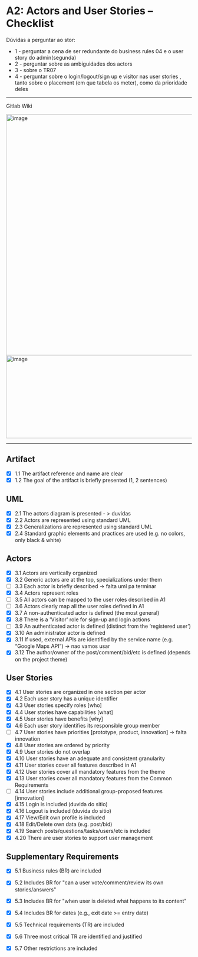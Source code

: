 
# A2: Actors and User Stories – Checklist

Dúvidas a perguntar ao stor:
- 1 - perguntar a cena de ser redundante do business rules 04 e o user story do admin(segunda)
- 2 - perguntar sobre as ambiguidades dos actors
- 3 - sobre o TR07
- 4 - perguntar sobre o login/logout/sign up e visitor nas user stories , tanto sobre o placement (em que tabela os meter), como da prioridade deles

---

Gitlab Wiki

<img width="892" height="652" alt="image" src="https://github.com/user-attachments/assets/22de04be-fe6c-4e6e-ba1b-900d2225b7e9" />
<img width="873" height="225" alt="image" src="https://github.com/user-attachments/assets/ebe6938c-8925-47a5-8354-33c9e4c1b954" />

---

## Artifact
- [X] 1.1 The artifact reference and name are clear
- [X] 1.2 The goal of the artifact is briefly presented (1, 2 sentences)

## UML
- [X] 2.1 The actors diagram is presented - > duvidas
- [X] 2.2 Actors are represented using standard UML
- [X] 2.3 Generalizations are represented using standard UML
- [X] 2.4 Standard graphic elements and practices are used (e.g. no colors, only black & white)

## Actors
- [X] 3.1 Actors are vertically organized
- [X] 3.2 Generic actors are at the top, specializations under them
- [ ] 3.3 Each actor is briefly described -> falta uml pa terminar
- [X] 3.4 Actors represent roles
- [ ] 3.5 All actors can be mapped to the user roles described in A1 
- [ ] 3.6 Actors clearly map all the user roles defined in A1 
- [X] 3.7 A non-authenticated actor is defined (the most general)
- [X] 3.8 There is a 'Visitor' role for sign-up and login actions
- [ ] 3.9 An authenticated actor is defined (distinct from the ‘registered user’)
- [X] 3.10 An administrator actor is defined
- [X] 3.11 If used, external APIs are identified by the service name (e.g. “Google Maps API”) -> nao vamos usar
- [X] 3.12 The author/owner of the post/comment/bid/etc is defined (depends on the project theme)

## User Stories
- [X] 4.1 User stories are organized in one section per actor
- [X] 4.2 Each user story has a unique identifier
- [X] 4.3 User stories specify roles [who]
- [X] 4.4 User stories have capabilities [what]
- [X] 4.5 User stories have benefits [why]
- [X] 4.6 Each user story identifies its responsible group member
- [ ] 4.7 User stories have priorities [prototype, product, innovation] -> falta innovation
- [X] 4.8 User stories are ordered by priority
- [X] 4.9 User stories do not overlap
- [X] 4.10 User stories have an adequate and consistent granularity
- [X] 4.11 User stories cover all features described in A1
- [X] 4.12 User stories cover all mandatory features from the theme
- [X] 4.13 User stories cover all mandatory features from the Common Requirements
- [ ] 4.14 User stories include additional group-proposed features [innovation]
- [X] 4.15 Login is included (duvida do sitio)
- [X] 4.16 Logout is included (duvida do sitio)
- [X] 4.17 View/Edit own profile is included  
- [X] 4.18 Edit/Delete own data (e.g. post/bid)
- [X] 4.19 Search posts/questions/tasks/users/etc is included
- [X] 4.20 There are user stories to support user management

## Supplementary Requirements
- [X] 5.1 Business rules (BR) are included
- [X] 5.2 Includes BR for "can a user vote/comment/review its own stories/answers"
- [X] 5.3 Includes BR for "when user is deleted what happens to its content"
- [X] 5.4 Includes BR for dates (e.g., exit date >= entry date)
- [X] 5.5 Technical requirements (TR) are included
- [X] 5.6 Three most critical TR are identified and justified
- [X] 5.7 Other restrictions are included

